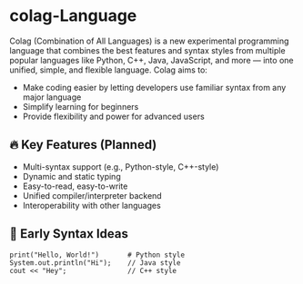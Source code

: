 # colag-Language
Colag (Combination of All Languages) is a new experimental programming language that combines the best features and syntax styles from multiple popular languages like Python, C++, Java, JavaScript, and more — into one unified, simple, and flexible language.
Colag aims to:
- Make coding easier by letting developers use familiar syntax from any major language
- Simplify learning for beginners
- Provide flexibility and power for advanced users

## 🔥 Key Features (Planned)

- Multi-syntax support (e.g., Python-style, C++-style)
- Dynamic and static typing
- Easy-to-read, easy-to-write
- Unified compiler/interpreter backend
- Interoperability with other languages

## 🧪 Early Syntax Ideas

```colag
print("Hello, World!")       # Python style
System.out.println("Hi");    // Java style
cout << "Hey";               // C++ style
